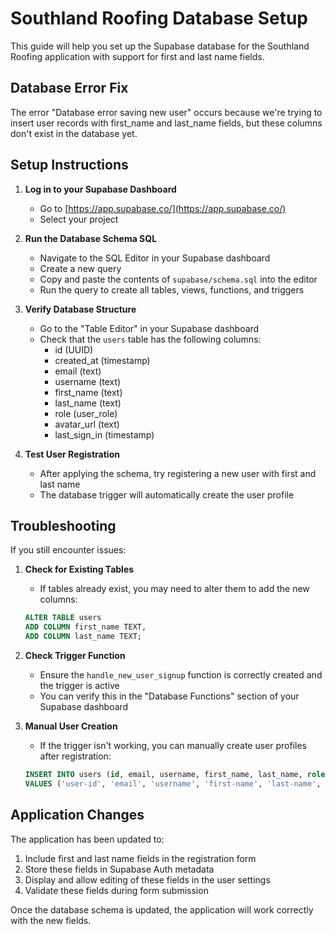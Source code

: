 # Southland Roofing Database Setup

This guide will help you set up the Supabase database for the Southland Roofing application with support for first and last name fields.

## Database Error Fix

The error "Database error saving new user" occurs because we're trying to insert user records with first_name and last_name fields, but these columns don't exist in the database yet.

## Setup Instructions

1. **Log in to your Supabase Dashboard**
   - Go to [https://app.supabase.co/](https://app.supabase.co/)
   - Select your project

2. **Run the Database Schema SQL**
   - Navigate to the SQL Editor in your Supabase dashboard
   - Create a new query
   - Copy and paste the contents of `supabase/schema.sql` into the editor
   - Run the query to create all tables, views, functions, and triggers

3. **Verify Database Structure**
   - Go to the "Table Editor" in your Supabase dashboard
   - Check that the `users` table has the following columns:
     - id (UUID)
     - created_at (timestamp)
     - email (text)
     - username (text)
     - first_name (text)
     - last_name (text)
     - role (user_role)
     - avatar_url (text)
     - last_sign_in (timestamp)

4. **Test User Registration**
   - After applying the schema, try registering a new user with first and last name
   - The database trigger will automatically create the user profile

## Troubleshooting

If you still encounter issues:

1. **Check for Existing Tables**
   - If tables already exist, you may need to alter them to add the new columns:
   ```sql
   ALTER TABLE users 
   ADD COLUMN first_name TEXT,
   ADD COLUMN last_name TEXT;
   ```

2. **Check Trigger Function**
   - Ensure the `handle_new_user_signup` function is correctly created and the trigger is active
   - You can verify this in the "Database Functions" section of your Supabase dashboard

3. **Manual User Creation**
   - If the trigger isn't working, you can manually create user profiles after registration:
   ```sql
   INSERT INTO users (id, email, username, first_name, last_name, role, created_at)
   VALUES ('user-id', 'email', 'username', 'first-name', 'last-name', 'User', NOW());
   ```

## Application Changes

The application has been updated to:

1. Include first and last name fields in the registration form
2. Store these fields in Supabase Auth metadata
3. Display and allow editing of these fields in the user settings
4. Validate these fields during form submission

Once the database schema is updated, the application will work correctly with the new fields.
